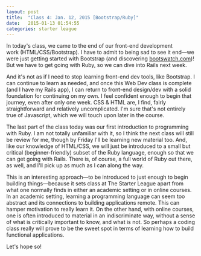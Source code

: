 ```yaml
---
layout: post
title:  "Class 4: Jan. 12, 2015 [Bootstrap/Ruby]"
date:   2015-01-13 01:54:55
categories: starter league
---
```


In today's class, we came to the end of our front-end development work (HTML/CSS/Bootstrap). I have to admit to being sad to see it end—we were just getting started with Bootstrap (and discovering <a title="Bootswatch" href="http://bootswatch.com" target="_blank">bootswatch.com</a>)! But we have to get going with Ruby, so we can dive into Rails next week.

And it's not as if I need to stop learning front-end dev tools, like Bootstrap. I can continue to learn as needed, and once this Web Dev class is complete (and I have my Rails app), I can return to front-end design/dev with a solid foundation for continuing on my own. I feel confident enough to begin that journey, even after only one week. CSS &amp; HTML are, I find, fairly straightforward and relatively uncomplicated. I'm sure that's not entirely true of Javascript, which we will touch upon later in the course.

The last part of the class today was our first introduction to programming with Ruby. I am not totally unfamiliar with it, so I think the next class will still be review for me, though by Friday I'll be learning new material too. And, like our knowledge of HTML/CSS, we will just be introduced to a small but critical (beginner-friendly) subset of the Ruby language, enough so that we can get going with Rails. There is, of course, a full world of Ruby out there, as well, and I'll pick up as much as I can along the way.

This is an interesting approach—to be introduced to just enough to begin building things—because it sets class at The Starter League apart from what one normally finds in either an academic setting or in online courses. In an academic setting, learning a programming language can seem too abstract and its connections to building applications remote. This can hamper motivation to really learn it. On the other hand, with online courses, one is often introduced to material in an indiscriminate way, without a sense of what is critically important to know, and what is not. So perhaps a coding class really will prove to be the sweet spot in terms of learning how to build functional applications.

Let's hope so!
